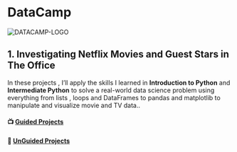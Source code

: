 # DataCamp
![DATACAMP-LOGO](https://vap.college/wp-content/uploads/2021/09/datacamp.png)
## 1. Investigating Netflix Movies and Guest Stars in The Office
In these projects , I’ll apply the skills I learned in **Introduction to Python** and **Intermediate Python** to solve a real-world data science problem using everything from lists , loops and DataFrames to pandas and matplotlib to manipulate and visualize movie and TV data.. 
#### 📺 [Guided Projects]()
#### 🧰 [UnGuided Projects]()

